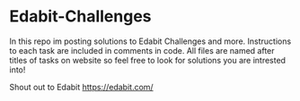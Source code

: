 # Edabit-Challenges

In this repo im posting solutions to Edabit Challenges and more. 
Instructions to each task are included in comments in code.
All files are named after titles of tasks on website so feel free to look for solutions you are intrested into!

Shout out to Edabit https://edabit.com/
